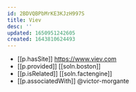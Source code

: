```yaml
---
id: 2BDVQBPbMrKE3KJzH997S
title: Viev
desc: ''
updated: 1650951242605
created: 1643810624493
---
```



- [[p.hasSite]] https://www.viev.com
- [[p.provided]] [[soln.boston]]
- [[p.isRelated]] [[soln.factengine]]
- [[p.associatedWith]] @victor-morgante
